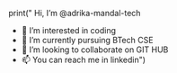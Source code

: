print(" Hi, I’m @adrika-mandal-tech
- 👀 I’m interested in coding 
- 🌱 I’m currently pursuing BTech CSE
- 💞️ I’m looking to collaborate on GIT HUB
- 📫 You can reach me in linkedin")

<!---
adrika-mandal-tech/adrika-mandal-tech is a ✨ special ✨ repository because its `README.md` (this file) appears on your GitHub profile.
You can click the Preview link to take a look at your changes.
--->
